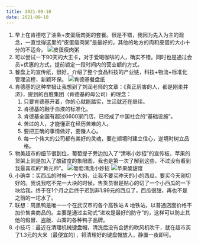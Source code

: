 ```yaml
---
title: 2021-09-10
date: 2021-09-10
---
```


1. 早上在肯德吃了油条+皮蛋瘦肉粥的套餐。很是不错，我因为先入为主的观念，一直觉得这里的“皮蛋瘦肉粥”是最好的，其他的地方的肉和皮蛋的大小十分的不适合。
![皮蛋瘦肉粥](http://images.iotop.work/uPic/pdsrz.jpeg)
2. 可以尝试一下90天的大王卡，对于爱喝咖啡的人，确实不错。同时也是通过会员+优惠的方式，提前锁定一段时间内的营业额的方式。
3. 餐盘上的宣传纸，很好，介绍了整个食品科技的产业链，科技+物流+标准化管理流程，新颖环保。
![肯德基餐盘纸](http://images.iotop.work/uPic/kdzcpz.jpeg)
4. 肯德基的这种举措让我想到了刘润老师的文章：《真正厉害的人，都是刚柔并济》，提到的百胜集团（肯德基的母公司）的理念：
    1. 只要肯德基开着，你的心就能踏实，生活就还在继续。
    2. 肯德基的融于血液的标准化。
    3. 肯德基全国有超过6600家门店，已经成了中国社会的“基础设施”。
    4. 苦过的人，才能懂正在经历苦难的人。
    5. 要把正确的事情做好，要赚人心。
    6. 每一个伟大的公司都有美好的灵魂，要在顺境时建立信心，逆境时树立品格。
5. 物美超市的细节很到位，葡萄提子旁边加入了“清晰小妙招”的宣传板，苹果的货架上则是加入了酸甜度的象限图，我也是第一次了解到这些，不过没有看到我最喜欢的“黄元帅”。
![葡萄清洗小妙招](http://images.iotop.work/uPic/ptqxxmz.jpeg)
![苹果酸甜度](http://images.iotop.work/uPic/pgstd.jpeg)
6. 小确幸：买西瓜的时候一个大妈，让我不要买昨天的小的西瓜，要买今天刚切好的。我说我吃不完一大块的时候，售货员很是贴心的切了一个小西瓜的一下块给我。终于在1个月之后终于迟到非1.99元的西瓜了，西瓜很甜，再也不是之前的一坨水了。
7. 联想：周黑鸭是唯一一个在武汉市的各个高铁站 & 地铁站，以普通店面价格不加价售卖商品的。主要是通过主动式“进攻是最好的防守”的，这样可以防止其他的假冒、盗版、山寨的各种鸭子品牌。
8. 小技巧：最近在清理机械键盘帽，清洗后没有合适的吹风机吹干，就在超市买了1.3元的大米（最便宜的），将清理好的键盘帽放入，静置一夜即可。
